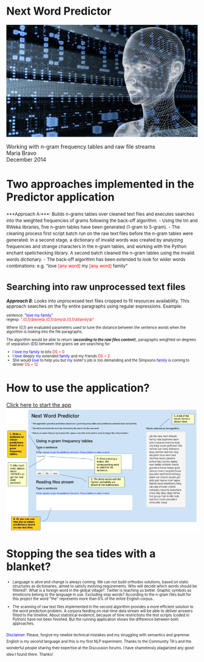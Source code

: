 Next Word Predictor
========================================================
![alt text](datascience.png)

Working with n-gram frequency tables and raw file streams  
Maria Bravo  
December 2014  


Two approaches implemented in the Predictor application
================================================================
<small>
***Approach A:***: Builds n-grams tables over cleaned text files and executes searches into the weighted frequencies of grams following the back-off algorithm.
- Using the tm and RWeka libraries, five n-gram tables have been generated (1-gram to 5-gram).
- The cleaning process first script batch run on the raw text files before the n-gram tables were generated. In a second stage, a dictionary of invalid words was created by analyzing frequencies and strange characters in the n-gram tables, and working with the Python enchant spellchecking library. A second batch cleaned the n-gram tables using the invalid words dictionary.
- The back-off algorithm has been extended to look for wider words combinations:  
e.g. "love <font color="red">[any word]</font> my <font color="red">[any word]</font>  family" 


Searching into raw unprocessed text files
========================================================
***Approach B***: Looks into unprocessed text files cropped to fit resources availability. This approach searches on the fly entire paragraphs using regular expressions. Example: <small>  

sentence: <font color="blue">"love my family"</font>  
regexp: <font color="red">".{0,1}\\blove\\b.{0,1}\\bmy\\b.{0,1}\\bfamily\\b"</font>  

Where {0,1} are evaluated parameters used to tune the distance between the sentence words when the algorithm is looking into the file paragraphs.  

The algorithm would be able to return (***according to the raw files content***), paragraphs weighted on degrees of separation (DS) between the grams we are searching for:  
- I <font color="blue">love my family</font> to bits <font color="red">DS = 0</font>   
- I <font color="blue">love</font> deeply <font color="blue">my</font> extended <font color="blue">family</font> and my friends <font color="red">DS = 2</font> 
- She would <font color="blue">love</font> to help you but <font color="blue">my</font> sister's job is too demanding and the Simpsons <font color="blue">family</font> is coming to dinner <font color="red">DS = 12</font> 

</small> 
<h6 align="left">
 <font face="Times" color="blue">
</font>
</h6>
</small>   

How to use the application?
========================================================
[Click here to start the app](https://mbravo.shinyapps.io/PredictorApp/)
![alt text](screenPredictor.jpg)


Stopping the sea tides with a blanket?
======================================
<small> <small>
- Language is alive and change is always coming. We can not build orthodox solutions, based on static structures as dictionaries, aimed to satisfy evolving requirements. Who will decide which words should be filtered?. What is a foreign word in the global village?. Twitter is teaching us better. Graphic symbols as emoticons belong to the language in use. Excluding stop words? According to the n-gram files built for this project the word "the" represents more than 6% of the entire English corpus.

- The scanning of raw text files implemented in the second algorithm provides a more efficient solution to the word prediction problem. A corpora feeding on real-time data stream will be able to deliver answers fitted to the timeline. About statistical evidence, because of time restrictions the test scripts (coded in Python) have not been finished. But the running application shows the difference between both approaches.  

<font color="blue">Disclaimer: </font> Please, forgive my newbie technical mistakes and my struggling with semantics and grammar. English is my second language and this is my first NLP experiment. Thanks to the Community TA's and the wonderful people sharing their expertise at the Discussion forums. I have shamelessly plagiarized any good idea I found there. Thanks!
</small>
</small>




